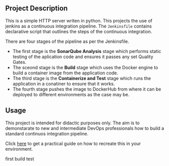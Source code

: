 ## Project Description

This is a simple HTTP server writen in python.
This projects the use of jenkins as a continuous integration pipeline.
The `Jenkinsfile` contains declarative script that outlines the steps of the continuous integration.

There are four stages of the pipeline as per the Jenkinsfile.

- The first stage is the **SonarQube Analysis** stage which performs static testing of the aplication code and ensures it passes any set Quality Gates.
- The sceond stage is the **Build** stage which uses the Docker engine to build a container image from the application code.
- The third stage is the **Containerize and Test** stage which runs the application in a conatiner to ensure that it works.
- The fourth stage pushes the image to DockerHub from where it can be deployed to different environments as the case may be.

## Usage
This project is intended for didactic purposes only.
The aim is to demonstarate to new and intermediate DevOps professionals how to build a standard continuos integration pipeline.

Click [here](https://dev.to/kelvinskell/a-practical-guide-to-building-a-standard-continuous-integration-pipeline-with-jenkins-2kp9) to get a practical guide on how to recreate this in your environment.

first build test
